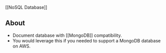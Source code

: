 [[NoSQL Database]]

## About
- Document database with [[MongoDB]] compatibility.
- You would leverage this if you needed to support a MongoDB database on AWS.